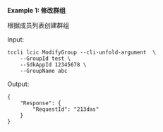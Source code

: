 **Example 1: 修改群组**

根据成员列表创建群组

Input: 

```
tccli lcic ModifyGroup --cli-unfold-argument  \
    --GroupId test \
    --SdkAppId 12345678 \
    --GroupName abc
```

Output: 
```
{
    "Response": {
        "RequestId": "213das"
    }
}
```

